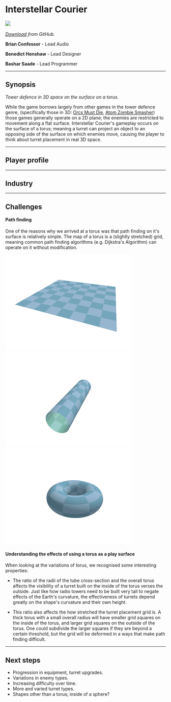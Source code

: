 <!-- Project name and logo -->
# Interstellar Courier
![](data/logo.jpg)

*[Download](TODO) from GitHub.*

<!-- List of all contributors and their contribution -->
**Brian Confessor** - Lead Audio

**Benedict Henshaw** - Lead Designer

**Bashar Saade** - Lead Programmer

---

<!-- The game synopsis -->
## Synopsis

*Tower defence in 3D space on the surface on a torus.*

While the game borrows largely from other games in the tower defence genre, (specifically those in 3D: [Orcs Must Die](http://en.omd.gameforge.com/), [Atom Zombie Smasher](http://blendogames.com/atomzombiesmasher/)) those games generally operate on a 2D plane; the enemies are restricted to movement along a flat surface. Interstellar Courier's gameplay occurs on the surface of a torus; meaning a turret can project an object to an opposing side of the surface on which enemies move, causing the player to think about turret placement in real 3D space.

---

<!-- Player profile. -->
## Player profile

---

<!--
The context of your project.
How does your game fit into the larger industry?
Why is it different or more unique that other, similar games?
-->
## Industry



---

<!-- Challenge you faced and overcome -->
## Challenges

#### Path finding
One of the reasons why we arrived at a torus was that path finding on it's surface is relatively simple. The map of a torus is a (slightly stretched) grid, meaning common path finding algorithms (e.g. Dijkstra's Algorithm) can operate on it without modification.

![Plane](data/torus_flat.jpg)
![Cylinder](data/torus_tube.jpg)
![Torus](data/torus_final.jpg)

#### Understanding the effects of using a torus as a play surface
When looking at the variations of torus, we recognised some interesting properties:

+ The ratio of the radii of the tube cross-section and the overall torus affects the visibility of a turret built on the inside of the torus verses the outside. Just like how radio towers need to be built very tall to negate effects of the Earth's curvature, the effectiveness of turrets depend greatly on the shape's curvature and their own height.

+ This ratio also affects the how stretched the turret placement grid is. A thick torus with a small overall radius will have smaller grid squares on the inside of the torus, and larger grid squares on the outside of the torus. One could subdivide the larger squares if they are beyond a certain threshold, but the grid will be deformed in a ways that make path finding difficult.


---

<!-- Next steps -->
## Next steps

+ Progression in equipment, turret upgrades.
+ Variations in enemy types.
+ Increasing difficulty over time.
+ More and varied turret types.
+ Shapes other than a torus; inside of a sphere?
